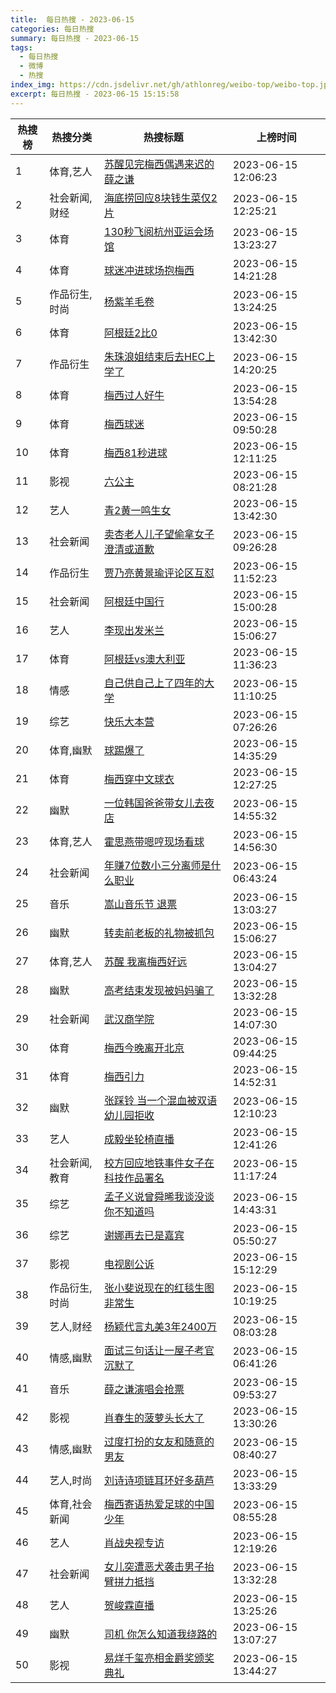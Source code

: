 ```yaml
---
title:  每日热搜 - 2023-06-15
categories: 每日热搜
summary: 每日热搜 - 2023-06-15
tags:
  - 每日热搜
  - 微博
  - 热搜
index_img: https://cdn.jsdelivr.net/gh/athlonreg/weibo-top/weibo-top.jpeg
excerpt: 每日热搜 - 2023-06-15 15:15:58
---
```


| 热搜榜 | 热搜分类 | 热搜标题 | 上榜时间 |
| --- | --- | --- | --- |
| 1 | 体育,艺人 | [苏醒见完梅西偶遇来迟的薛之谦](https://s.weibo.com/weibo%3Fq%3D%2523%E8%8B%8F%E9%86%92%E8%A7%81%E5%AE%8C%E6%A2%85%E8%A5%BF%E5%81%B6%E9%81%87%E6%9D%A5%E8%BF%9F%E7%9A%84%E8%96%9B%E4%B9%8B%E8%B0%A6%2523) | 2023-06-15 12:06:23 | 
| 2 | 社会新闻,财经 | [海底捞回应8块钱生菜仅2片](https://s.weibo.com/weibo%3Fq%3D%2523%E6%B5%B7%E5%BA%95%E6%8D%9E%E5%9B%9E%E5%BA%948%E5%9D%97%E9%92%B1%E7%94%9F%E8%8F%9C%E4%BB%852%E7%89%87%2523) | 2023-06-15 12:25:21 | 
| 3 | 体育 | [130秒飞阅杭州亚运会场馆](https://s.weibo.com/weibo%3Fq%3D%2523130%E7%A7%92%E9%A3%9E%E9%98%85%E6%9D%AD%E5%B7%9E%E4%BA%9A%E8%BF%90%E4%BC%9A%E5%9C%BA%E9%A6%86%2523) | 2023-06-15 13:23:27 | 
| 4 | 体育 | [球迷冲进球场抱梅西](https://s.weibo.com/weibo%3Fq%3D%2523%E7%90%83%E8%BF%B7%E5%86%B2%E8%BF%9B%E7%90%83%E5%9C%BA%E6%8A%B1%E6%A2%85%E8%A5%BF%2523) | 2023-06-15 14:21:28 | 
| 5 | 作品衍生,时尚 | [杨紫羊毛卷](https://s.weibo.com/weibo%3Fq%3D%2523%E6%9D%A8%E7%B4%AB%E7%BE%8A%E6%AF%9B%E5%8D%B7%2523) | 2023-06-15 13:24:25 | 
| 6 | 体育 | [阿根廷2比0](https://s.weibo.com/weibo%3Fq%3D%2523%E9%98%BF%E6%A0%B9%E5%BB%B72%E6%AF%940%2523) | 2023-06-15 13:42:30 | 
| 7 | 作品衍生 | [朱珠浪姐结束后去HEC上学了](https://s.weibo.com/weibo%3Fq%3D%2523%E6%9C%B1%E7%8F%A0%E6%B5%AA%E5%A7%90%E7%BB%93%E6%9D%9F%E5%90%8E%E5%8E%BBHEC%E4%B8%8A%E5%AD%A6%E4%BA%86%2523) | 2023-06-15 14:20:25 | 
| 8 | 体育 | [梅西过人好牛](https://s.weibo.com/weibo%3Fq%3D%2523%E6%A2%85%E8%A5%BF%E8%BF%87%E4%BA%BA%E5%A5%BD%E7%89%9B%2523) | 2023-06-15 13:54:28 | 
| 9 | 体育 | [梅西球迷](https://s.weibo.com/weibo%3Fq%3D%2523%E6%A2%85%E8%A5%BF%E7%90%83%E8%BF%B7%2523) | 2023-06-15 09:50:28 | 
| 10 | 体育 | [梅西81秒进球](https://s.weibo.com/weibo%3Fq%3D%2523%E6%A2%85%E8%A5%BF81%E7%A7%92%E8%BF%9B%E7%90%83%2523) | 2023-06-15 12:11:25 | 
| 11 | 影视 | [六公主](https://s.weibo.com/weibo%3Fq%3D%2523%E5%85%AD%E5%85%AC%E4%B8%BB%2523) | 2023-06-15 08:21:28 | 
| 12 | 艺人 | [青2黄一鸣生女](https://s.weibo.com/weibo%3Fq%3D%2523%E9%9D%922%E9%BB%84%E4%B8%80%E9%B8%A3%E7%94%9F%E5%A5%B3%2523) | 2023-06-15 13:42:30 | 
| 13 | 社会新闻 | [卖杏老人儿子望偷拿女子澄清或道歉](https://s.weibo.com/weibo%3Fq%3D%2523%E5%8D%96%E6%9D%8F%E8%80%81%E4%BA%BA%E5%84%BF%E5%AD%90%E6%9C%9B%E5%81%B7%E6%8B%BF%E5%A5%B3%E5%AD%90%E6%BE%84%E6%B8%85%E6%88%96%E9%81%93%E6%AD%89%2523) | 2023-06-15 09:26:28 | 
| 14 | 作品衍生 | [贾乃亮黄景瑜评论区互怼](https://s.weibo.com/weibo%3Fq%3D%2523%E8%B4%BE%E4%B9%83%E4%BA%AE%E9%BB%84%E6%99%AF%E7%91%9C%E8%AF%84%E8%AE%BA%E5%8C%BA%E4%BA%92%E6%80%BC%2523) | 2023-06-15 11:52:23 | 
| 15 | 社会新闻 | [阿根廷中国行](https://s.weibo.com/weibo%3Fq%3D%2523%E9%98%BF%E6%A0%B9%E5%BB%B7%E4%B8%AD%E5%9B%BD%E8%A1%8C%2523) | 2023-06-15 15:00:28 | 
| 16 | 艺人 | [李现出发米兰](https://s.weibo.com/weibo%3Fq%3D%2523%E6%9D%8E%E7%8E%B0%E5%87%BA%E5%8F%91%E7%B1%B3%E5%85%B0%2523) | 2023-06-15 15:06:27 | 
| 17 | 体育 | [阿根廷vs澳大利亚](https://s.weibo.com/weibo%3Fq%3D%2523%E9%98%BF%E6%A0%B9%E5%BB%B7vs%E6%BE%B3%E5%A4%A7%E5%88%A9%E4%BA%9A%2523) | 2023-06-15 11:36:23 | 
| 18 | 情感 | [自己供自己上了四年的大学](https://s.weibo.com/weibo%3Fq%3D%2523%E8%87%AA%E5%B7%B1%E4%BE%9B%E8%87%AA%E5%B7%B1%E4%B8%8A%E4%BA%86%E5%9B%9B%E5%B9%B4%E7%9A%84%E5%A4%A7%E5%AD%A6%2523) | 2023-06-15 11:10:25 | 
| 19 | 综艺 | [快乐大本营](https://s.weibo.com/weibo%3Fq%3D%2523%E5%BF%AB%E4%B9%90%E5%A4%A7%E6%9C%AC%E8%90%A5%2523) | 2023-06-15 07:26:26 | 
| 20 | 体育,幽默 | [球踢爆了](https://s.weibo.com/weibo%3Fq%3D%2523%E7%90%83%E8%B8%A2%E7%88%86%E4%BA%86%2523) | 2023-06-15 14:35:29 | 
| 21 | 体育 | [梅西穿中文球衣](https://s.weibo.com/weibo%3Fq%3D%2523%E6%A2%85%E8%A5%BF%E7%A9%BF%E4%B8%AD%E6%96%87%E7%90%83%E8%A1%A3%2523) | 2023-06-15 12:27:25 | 
| 22 | 幽默 | [一位韩国爸爸带女儿去夜店](https://s.weibo.com/weibo%3Fq%3D%2523%E4%B8%80%E4%BD%8D%E9%9F%A9%E5%9B%BD%E7%88%B8%E7%88%B8%E5%B8%A6%E5%A5%B3%E5%84%BF%E5%8E%BB%E5%A4%9C%E5%BA%97%2523) | 2023-06-15 14:55:32 | 
| 23 | 体育,艺人 | [霍思燕带嗯哼现场看球](https://s.weibo.com/weibo%3Fq%3D%2523%E9%9C%8D%E6%80%9D%E7%87%95%E5%B8%A6%E5%97%AF%E5%93%BC%E7%8E%B0%E5%9C%BA%E7%9C%8B%E7%90%83%2523) | 2023-06-15 14:56:30 | 
| 24 | 社会新闻 | [年赚7位数小三分离师是什么职业](https://s.weibo.com/weibo%3Fq%3D%2523%E5%B9%B4%E8%B5%9A7%E4%BD%8D%E6%95%B0%E5%B0%8F%E4%B8%89%E5%88%86%E7%A6%BB%E5%B8%88%E6%98%AF%E4%BB%80%E4%B9%88%E8%81%8C%E4%B8%9A%2523) | 2023-06-15 06:43:24 | 
| 25 | 音乐 | [嵩山音乐节 退票](https://s.weibo.com/weibo%3Fq%3D%2523%E5%B5%A9%E5%B1%B1%E9%9F%B3%E4%B9%90%E8%8A%82%20%E9%80%80%E7%A5%A8%2523) | 2023-06-15 13:03:27 | 
| 26 | 幽默 | [转卖前老板的礼物被抓包](https://s.weibo.com/weibo%3Fq%3D%2523%E8%BD%AC%E5%8D%96%E5%89%8D%E8%80%81%E6%9D%BF%E7%9A%84%E7%A4%BC%E7%89%A9%E8%A2%AB%E6%8A%93%E5%8C%85%2523) | 2023-06-15 15:06:27 | 
| 27 | 体育,艺人 | [苏醒 我离梅西好远](https://s.weibo.com/weibo%3Fq%3D%2523%E8%8B%8F%E9%86%92%20%E6%88%91%E7%A6%BB%E6%A2%85%E8%A5%BF%E5%A5%BD%E8%BF%9C%2523) | 2023-06-15 13:04:27 | 
| 28 | 幽默 | [高考结束发现被妈妈骗了](https://s.weibo.com/weibo%3Fq%3D%2523%E9%AB%98%E8%80%83%E7%BB%93%E6%9D%9F%E5%8F%91%E7%8E%B0%E8%A2%AB%E5%A6%88%E5%A6%88%E9%AA%97%E4%BA%86%2523) | 2023-06-15 13:32:28 | 
| 29 | 社会新闻 | [武汉商学院](https://s.weibo.com/weibo%3Fq%3D%2523%E6%AD%A6%E6%B1%89%E5%95%86%E5%AD%A6%E9%99%A2%2523) | 2023-06-15 14:07:30 | 
| 30 | 体育 | [梅西今晚离开北京](https://s.weibo.com/weibo%3Fq%3D%2523%E6%A2%85%E8%A5%BF%E4%BB%8A%E6%99%9A%E7%A6%BB%E5%BC%80%E5%8C%97%E4%BA%AC%2523) | 2023-06-15 09:44:25 | 
| 31 | 体育 | [梅西引力](https://s.weibo.com/weibo%3Fq%3D%2523%E6%A2%85%E8%A5%BF%E5%BC%95%E5%8A%9B%2523) | 2023-06-15 14:52:31 | 
| 32 | 幽默 | [张踩铃 当一个混血被双语幼儿园拒收](https://s.weibo.com/weibo%3Fq%3D%2523%E5%BC%A0%E8%B8%A9%E9%93%83%20%E5%BD%93%E4%B8%80%E4%B8%AA%E6%B7%B7%E8%A1%80%E8%A2%AB%E5%8F%8C%E8%AF%AD%E5%B9%BC%E5%84%BF%E5%9B%AD%E6%8B%92%E6%94%B6%2523) | 2023-06-15 12:10:23 | 
| 33 | 艺人 | [成毅坐轮椅直播](https://s.weibo.com/weibo%3Fq%3D%2523%E6%88%90%E6%AF%85%E5%9D%90%E8%BD%AE%E6%A4%85%E7%9B%B4%E6%92%AD%2523) | 2023-06-15 12:41:26 | 
| 34 | 社会新闻,教育 | [校方回应地铁事件女子在科技作品署名](https://s.weibo.com/weibo%3Fq%3D%2523%E6%A0%A1%E6%96%B9%E5%9B%9E%E5%BA%94%E5%9C%B0%E9%93%81%E4%BA%8B%E4%BB%B6%E5%A5%B3%E5%AD%90%E5%9C%A8%E7%A7%91%E6%8A%80%E4%BD%9C%E5%93%81%E7%BD%B2%E5%90%8D%2523) | 2023-06-15 11:17:24 | 
| 35 | 综艺 | [孟子义说曾舜晞我谈没谈你不知道吗](https://s.weibo.com/weibo%3Fq%3D%2523%E5%AD%9F%E5%AD%90%E4%B9%89%E8%AF%B4%E6%9B%BE%E8%88%9C%E6%99%9E%E6%88%91%E8%B0%88%E6%B2%A1%E8%B0%88%E4%BD%A0%E4%B8%8D%E7%9F%A5%E9%81%93%E5%90%97%2523) | 2023-06-15 14:43:31 | 
| 36 | 综艺 | [谢娜再去已是嘉宾](https://s.weibo.com/weibo%3Fq%3D%2523%E8%B0%A2%E5%A8%9C%E5%86%8D%E5%8E%BB%E5%B7%B2%E6%98%AF%E5%98%89%E5%AE%BE%2523) | 2023-06-15 05:50:27 | 
| 37 | 影视 | [电视剧公诉](https://s.weibo.com/weibo%3Fq%3D%2523%E7%94%B5%E8%A7%86%E5%89%A7%E5%85%AC%E8%AF%89%2523) | 2023-06-15 15:12:29 | 
| 38 | 作品衍生,时尚 | [张小斐说现在的红毯生图非常生](https://s.weibo.com/weibo%3Fq%3D%2523%E5%BC%A0%E5%B0%8F%E6%96%90%E8%AF%B4%E7%8E%B0%E5%9C%A8%E7%9A%84%E7%BA%A2%E6%AF%AF%E7%94%9F%E5%9B%BE%E9%9D%9E%E5%B8%B8%E7%94%9F%2523) | 2023-06-15 10:19:25 | 
| 39 | 艺人,财经 | [杨颖代言丸美3年2400万](https://s.weibo.com/weibo%3Fq%3D%2523%E6%9D%A8%E9%A2%96%E4%BB%A3%E8%A8%80%E4%B8%B8%E7%BE%8E3%E5%B9%B42400%E4%B8%87%2523) | 2023-06-15 08:03:28 | 
| 40 | 情感,幽默 | [面试三句话让一屋子考官沉默了](https://s.weibo.com/weibo%3Fq%3D%2523%E9%9D%A2%E8%AF%95%E4%B8%89%E5%8F%A5%E8%AF%9D%E8%AE%A9%E4%B8%80%E5%B1%8B%E5%AD%90%E8%80%83%E5%AE%98%E6%B2%89%E9%BB%98%E4%BA%86%2523) | 2023-06-15 06:41:26 | 
| 41 | 音乐 | [薛之谦演唱会抢票](https://s.weibo.com/weibo%3Fq%3D%2523%E8%96%9B%E4%B9%8B%E8%B0%A6%E6%BC%94%E5%94%B1%E4%BC%9A%E6%8A%A2%E7%A5%A8%2523) | 2023-06-15 09:53:27 | 
| 42 | 影视 | [肖春生的菠萝头长大了](https://s.weibo.com/weibo%3Fq%3D%2523%E8%82%96%E6%98%A5%E7%94%9F%E7%9A%84%E8%8F%A0%E8%90%9D%E5%A4%B4%E9%95%BF%E5%A4%A7%E4%BA%86%2523) | 2023-06-15 13:30:26 | 
| 43 | 情感,幽默 | [过度打扮的女友和随意的男友](https://s.weibo.com/weibo%3Fq%3D%2523%E8%BF%87%E5%BA%A6%E6%89%93%E6%89%AE%E7%9A%84%E5%A5%B3%E5%8F%8B%E5%92%8C%E9%9A%8F%E6%84%8F%E7%9A%84%E7%94%B7%E5%8F%8B%2523) | 2023-06-15 08:40:27 | 
| 44 | 艺人,时尚 | [刘诗诗项链耳环好多葫芦](https://s.weibo.com/weibo%3Fq%3D%2523%E5%88%98%E8%AF%97%E8%AF%97%E9%A1%B9%E9%93%BE%E8%80%B3%E7%8E%AF%E5%A5%BD%E5%A4%9A%E8%91%AB%E8%8A%A6%2523) | 2023-06-15 13:33:29 | 
| 45 | 体育,社会新闻 | [梅西寄语热爱足球的中国少年](https://s.weibo.com/weibo%3Fq%3D%2523%E6%A2%85%E8%A5%BF%E5%AF%84%E8%AF%AD%E7%83%AD%E7%88%B1%E8%B6%B3%E7%90%83%E7%9A%84%E4%B8%AD%E5%9B%BD%E5%B0%91%E5%B9%B4%2523) | 2023-06-15 08:55:28 | 
| 46 | 艺人 | [肖战央视专访](https://s.weibo.com/weibo%3Fq%3D%2523%E8%82%96%E6%88%98%E5%A4%AE%E8%A7%86%E4%B8%93%E8%AE%BF%2523) | 2023-06-15 12:19:26 | 
| 47 | 社会新闻 | [女儿突遭恶犬袭击男子抬臂拼力抵挡](https://s.weibo.com/weibo%3Fq%3D%2523%E5%A5%B3%E5%84%BF%E7%AA%81%E9%81%AD%E6%81%B6%E7%8A%AC%E8%A2%AD%E5%87%BB%E7%94%B7%E5%AD%90%E6%8A%AC%E8%87%82%E6%8B%BC%E5%8A%9B%E6%8A%B5%E6%8C%A1%2523) | 2023-06-15 13:32:28 | 
| 48 | 艺人 | [贺峻霖直播](https://s.weibo.com/weibo%3Fq%3D%2523%E8%B4%BA%E5%B3%BB%E9%9C%96%E7%9B%B4%E6%92%AD%2523) | 2023-06-15 13:25:26 | 
| 49 | 幽默 | [司机 你怎么知道我绕路的](https://s.weibo.com/weibo%3Fq%3D%2523%E5%8F%B8%E6%9C%BA%20%E4%BD%A0%E6%80%8E%E4%B9%88%E7%9F%A5%E9%81%93%E6%88%91%E7%BB%95%E8%B7%AF%E7%9A%84%2523) | 2023-06-15 13:07:27 | 
| 50 | 影视 | [易烊千玺亮相金爵奖颁奖典礼](https://s.weibo.com/weibo%3Fq%3D%2523%E6%98%93%E7%83%8A%E5%8D%83%E7%8E%BA%E4%BA%AE%E7%9B%B8%E9%87%91%E7%88%B5%E5%A5%96%E9%A2%81%E5%A5%96%E5%85%B8%E7%A4%BC%2523) | 2023-06-15 13:44:27 | 
